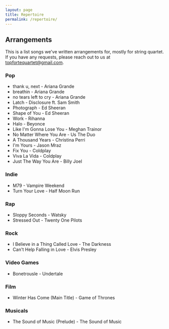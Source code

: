 ```yaml
---
layout: page
title: Repertoire
permalink: /repertoire/
---
```



## Arrangements

This is a list songs we've written arrangements for, mostly for string
quartet. If you have any requests, please reach out to us at
<topfortequartet@gmail.com>.

### Pop

- thank u, next - Ariana Grande
- breathin - Ariana Grande
- no tears left to cry - Ariana Grande
- Latch - Disclosure ft. Sam Smith
- Photograph - Ed Sheeran
- Shape of You - Ed Sheeran
- Work - Rihanna
- Halo - Beyonce
- Like I'm Gonna Lose You - Meghan Trainor
- No Matter Where You Are - Us The Duo
- A Thousand Years - Christina Perri
- I'm Yours - Jason Mraz
- Fix You - Coldplay
- Viva La Vida - Coldplay
- Just The Way You Are - Billy Joel

### Indie
- M79 - Vampire Weekend
- Turn Your Love - Half Moon Run

### Rap
- Sloppy Seconds - Watsky
- Stressed Out - Twenty One Pilots

### Rock
- I Believe in a Thing Called Love - The Darkness
- Can't Help Falling in Love - Elvis Presley

### Video Games
- Bonetrousle - Undertale

### Film
- Winter Has Come (Main Title) - Game of Thrones

### Musicals
- The Sound of Music (Prelude) - The Sound of Music

<!-- <br>

---

## Classical

This is a list of pieces we play that we consider as part of our standard
repertoire, usually played for weddings or other events.

- Moon River
- I will wait for you
- Love Theme
- Con te Partiro/Time to say Goodbye
- Palladio Jenkins
- Jesu Joy of Man's Desiring 
- Pachelbel's Canon
- Vivaldi’s 4 season: Winter, 2nd movement
- Queen of Sheba
- Hornpipe
- Ave Maria
- Eine Kleine Nachtmusic
- Por Una Cabeza
- Humoresque
- Air on G string
- Borodin Nocturne
- Tchaikovsky Andante Cantabile
- Mozart Divertimento No. 1, K.136
- Pathétique Beethoven
- Trumpet Tune Purcell
- Trumpet Voluntary Clarke
- Bridal Chorus Wagner
- Rondeau Mouret
- Aria from Xerxes
- Liebestraum Liszt
- Wedding March Mendelssohn -->
